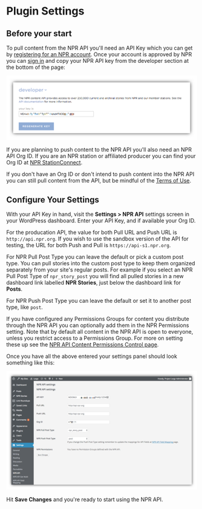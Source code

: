 # Plugin Settings

## Before your start

To pull content from the NPR API you'll need an API Key which you can get by [registering for an NPR account](http://www.npr.org/account/signup). Once your account is approved by NPR you can [sign in](http://www.npr.org/account/login) and copy your NPR API key from the developer section at the bottom of the page:

![NPR account page showing the API key in the developer section of the page](/assets/npr-sccount-page.png)

If you are planning to push content to the NPR API you'll also need an NPR API Org ID. If you are an NPR station or affiliated producer you can find your Org ID at [NPR StationConnect](https://stationconnect.org/login?redirect=%2F). 

If you don't have an Org ID or don't intend to push content into the NPR API you can still pull content from the API, but be mindful of the [Terms of Use](http://www.npr.org/about-npr/179876898/terms-of-use).

## Configure Your Settings

With your API Key in hand, visit the **Settings > NPR API** settings screen in your WordPress dashboard. Enter your API Key, and if available your Org ID. 

For the producation API, the value for both Pull URL and Push URL is `http://api.npr.org`. If you wish to use the sandbox version of the API for testing, the URL for both Push and Pull is `https://api-s1.npr.org`.

For NPR Pull Post Type you can leave the default or pick a custom post type. You can pull stories into the custom post type to keep them organized separately from your site's regular posts. For example if you select an NPR Pull Post Type of `npr_story_post` you will find all pulled stories in a new dashboard link labelled **NPR Stories**, just below the dashboard link for **Posts**.

For NPR Push Post Type you can leave the default or set it to another post type, like `post`. 

If you have configured any Permissions Groups for content you distribute through the NPR API you can optionally add them in the NPR Permissions setting. Note that by default all content in the NPR API is open to everyone, unless you restrict access to a Permissions Group. For more on setting these up see the [NPR API Content Permissions Control page](https://nprsupport.desk.com/customer/en/portal/articles/1995557-npr-api-content-permissions-control).

Once you have all the above entered your settings panel should look something like this:

![NPR API plugin settings page with values filled in as described above](/assets/npr-api-wp-plugin-settings.png)

Hit **Save Changes** and you're ready to start using the NPR API.